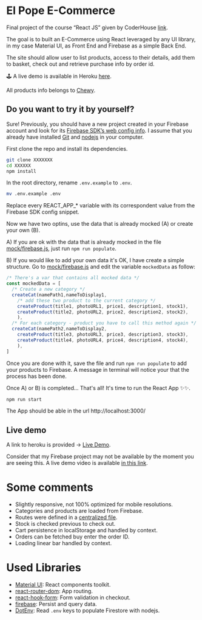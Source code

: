 # El Pope E-Commerce
Final project of the course “React JS” given by CoderHouse [link](https://www.coderhouse.com/online/reactjs).

The goal is to built an E-Commerce using React leveraged by any UI library, in my case 
Material UI, as Front End and Firebase as a simple Back End.

The site should allow user to list products, access to their details, add them to basket, check out and retrieve purchase info by order id.

🕹 A live demo is available in Heroku [here](https://elpope.herokuapp.com/).

All products info belongs to [Chewy](https://www.chewy.com/).

## Do you want to try it by yourself?
Sure! Previously, you should have a new project created in your Firebase account and look for its [Firebase SDK’s web config info](https://firebase.google.com/docs/web/setup#config-object). I assume that you already have installed [Git](https://git-scm.com/) and [nodejs](https://nodejs.org/en/) in your computer.

First clone the repo and install its dependencies.
```bash
git clone XXXXXXX
cd XXXXXX
npm install
```

In the root directory, rename `.env.example`  to `.env`.
```bash
mv .env.example .env
```

Replace every REACT_APP_* variable with its correspondent value from the Firebase SDK config snippet.

Now we have two optins, use the data that is already mocked (A) or create your own (B).

A) If you are ok with the data that is already mocked in the file [mock/firebase.js](./mock/firebase.js), just run `npm run populate`.

B) If you would like to add your own data it's OK, I have create a simple structure. Go to [mock/firebase.js](./mock/firebase.js) and edit the variable `mockedData` as follow:
```javascript
/* There's a var that contains all mocked data */
const mockedData = [
  /* Create a new category */
  createCat(namePath1,nameToDisplay1,
    /* add these two product to the current category */
    createProduct(title1, photoURL1, price1, description1, stock1),
    createProduct(title2, photoURL2, price2, description2, stock2),
    ),
  /* For each category - product you have to call this method again */
  createCat(namePath2,nameToDisplay2,
    createProduct(title3, photoURL3, price3, description3, stock3),
    createProduct(title4, photoURL4, price4, description4, stock4),
    ),
]
```
Once you are done with it, save the file and run `npm run populate` to add your products to Firebase. A message in terminal will notice your that the process has been done.


Once A) or B) is completed... That's all! It's time to run the React App ✨✨.
```bash
npm run start
```
The App should be able in the url http://localhost:3000/

## Live demo
A link to heroku is provided -> [Live Demo](https://elpope.herokuapp.com/).

Consider that my Firebase project may not be available by the moment you are seeing this. A live demo video is available [in this link](https://youtu.be/yCoaqAGXvjg).

# Some comments
* Slightly responsive, not 100% optimized for mobile resolutions.
* Categories and products are loaded from Firebase.
* Routes were defined in a [centralized file](./src/app/routes/index.js).
* Stock is checked previous to check out.
* Cart persistence in localStorage and handled by context.
* Orders can be fetched buy enter the order ID.
* Loading linear bar handled by context.

# Used Libraries
* [Material UI](https://material-ui.com/): React components toolkit.
* [react-router-dom](https://github.com/ReactTraining/react-router): App routing.
* [react-hook-form](https://react-hook-form.com/): Form validation in checkout.
* [firebase](https://www.npmjs.com/package/firebase): Persist and query data.
* [DotEnv](https://www.npmjs.com/package/dotenv): Read `.env` keys to populate Firestore with nodejs.